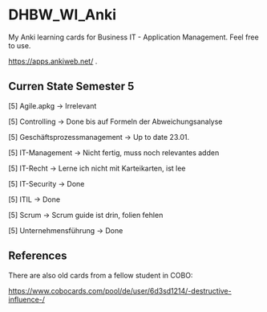 # DHBW_WI_Anki
My Anki learning cards for Business IT - Application Management.
Feel free to use. 

https://apps.ankiweb.net/
.

## Curren State Semester 5
[5] Agile.apkg -> Irrelevant

[5] Controlling -> Done bis auf Formeln der Abweichungsanalyse

[5] Geschäftsprozessmanagement -> Up to date 23.01.

[5] IT-Management -> Nicht fertig, muss noch relevantes adden

[5] IT-Recht -> Lerne ich nicht mit Karteikarten, ist lee

[5] IT-Security -> Done

[5] ITIL -> Done

[5] Scrum -> Scrum guide ist drin, folien fehlen

[5] Unternehmensführung -> Done


## References
There are also old cards from a fellow student in COBO: 

https://www.cobocards.com/pool/de/user/6d3sd1214/-destructive-influence-/
